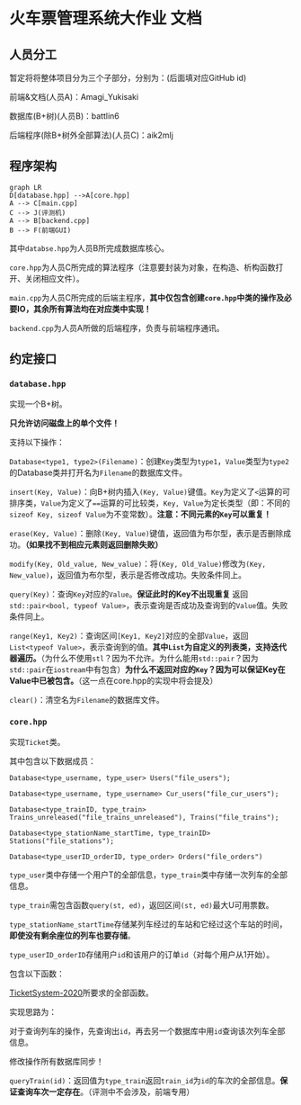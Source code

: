 # 火车票管理系统大作业 文档

## 人员分工

暂定将将整体项目分为三个子部分，分别为：(后面填对应GitHub id)

前端&文档(人员A)：Amagi_Yukisaki

数据库(B+树)(人员B)：battlin6

后端程序(除B+树外全部算法)(人员C)：aik2mlj

## 程序架构

```mermaid
graph LR
D[database.hpp] -->A[core.hpp]
A --> C[main.cpp]
C --> J(评测机)
A --> B[backend.cpp]
B --> F(前端GUI)
```

其中`databse.hpp​`为人员B所完成数据库核心。

`core.hpp`为人员C所完成的算法程序（注意要封装为对象，在构造、析构函数打开、关闭相应文件）。

`main.cpp`为人员C所完成的后端主程序，**其中仅包含创建`core.hpp`中类的操作及必要IO，其余所有算法均在对应类中实现！**

`backend.cpp`为人员A所做的后端程序，负责与前端程序通讯。

## 约定接口

### `database.hpp`

实现一个B+树。

**只允许访问磁盘上的单个文件！**

支持以下操作：

`Database<type1, type2>(Filename)`：创建`Key`类型为`type1`，`Value`类型为`type2`的Database类并打开名为`Filename`的数据库文件。

`insert(Key, Value)`：向B+树内插入`(Key, Value)`键值。`Key`为定义了`<`运算的可排序类，`Value`为定义了`==`运算的可比较类，`Key, Value`为定长类型（即：不同的`sizeof Key, sizeof Value`为不变常数）。**注意：不同元素的`Key`可以重复！**

`erase(Key, Value)`：删除`(Key, Value)`键值，返回值为布尔型，表示是否删除成功。**（如果找不到相应元素则返回删除失败）**

`modify(Key, Old_value, New_value)`：将`(Key, Old_Value)`修改为`(Key, New_value)`，返回值为布尔型，表示是否修改成功。失败条件同上。

`query(Key)`：查询`Key`对应的`Value`。**保证此时的Key不出现重复** 返回`std::pair<bool, typeof Value>`，表示查询是否成功及查询到的`Value`值。失败条件同上。

`range(Key1, Key2)`：查询区间`[Key1, Key2]`对应的全部`Value`，返回`List<typeof Value>`，表示查询到的值。**其中`List`为自定义的列表类，支持迭代器遍历。**（为什么不使用`stl`？因为不允许。为什么能用`std::pair`？因为`std::pair`在`iostream`中有包含）**为什么不返回对应的`Key`？因为可以保证Key在Value中已被包含。**（这一点在core.hpp的实现中将会提及）

`clear()`：清空名为`Filename`的数据库文件。

### `core.hpp`

实现`Ticket`类。

其中包含以下数据成员：

`Database<type_username, type_user> Users("file_users");`

`Database<type_username, type_username> Cur_users("file_cur_users");`

`Database<type_trainID, type_train> Trains_unreleased("file_trains_unreleased"), Trains("file_trains");`

`Database<type_stationName_startTime, type_trainID> Stations("file_stations");`

`Database<type_userID_orderID, type_order> Orders("file_orders")`

`type_user`类中存储一个用户T的全部信息，`type_train`类中存储一次列车的全部信息。

`type_train`需包含函数`query(st, ed)`，返回区间`(st, ed)`最大U可用票数。

`type_stationName_startTime`存储某列车经过的车站和它经过这个车站的时间，**即使没有剩余座位的列车也要存储**。

`type_userID_orderID`存储用户`id`和该用户的订单`id`（对每个用户从1开始）。

包含以下函数：

[TicketSystem-2020](https://github.com/oscardhc/TicketSystem-2020)所要求的全部函数。

实现思路为：

对于查询列车的操作，先查询出`id`，再去另一个数据库中用`id`查询该次列车全部信息。

修改操作所有数据库同步！

`queryTrain(id)`：返回值为`type_train`返回`train_id`为`id`的车次的全部信息。**保证查询车次一定存在**。（评测中不会涉及，前端专用）
